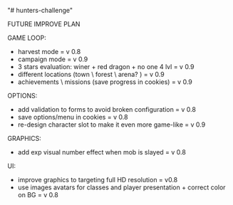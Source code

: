 "# hunters-challenge" 

FUTURE IMPROVE PLAN

GAME LOOP:
- harvest mode = v 0.8
- campaign mode = v 0.9
- 3 stars evaluation: winer + red dragon + no one 4 lvl = v 0.9
- different locations (town \ forest \ arena? ) = v 0.9
- achievements \ missions (save progress in cookies) = v 0.9

OPTIONS:
- add validation to forms to avoid broken configuration = v 0.8
- save options/menu in cookies = v 0.8
- re-design character slot to make it even more game-like = v 0.9

GRAPHICS:
- add exp visual number effect when mob is slayed = v 0.8

UI:
- improve graphics to targeting full HD resolution = v0.8
- use images avatars for classes and player presentation + correct color on BG = v 0.8